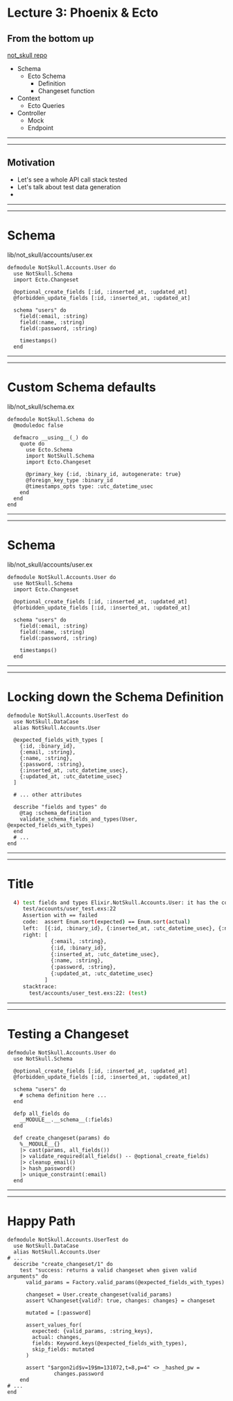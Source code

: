 # Lecture 3: Phoenix & Ecto

## From the bottom up

[not_skull repo](https://github.com/idlehands/not_skull)

* Schema
  * Ecto Schema
    * Definition
    * Changeset function
* Context
  * Ecto Queries
* Controller
  * Mock
  * Endpoint
<!--

The anatomy of a test ...

-->

---
---
## Motivation

* Let's see a whole API call stack tested
* Let's talk about test data generation
* 

<!--

The anatomy of a test ...

-->

---
---
# Schema
lib/not_skull/accounts/user.ex

```elixir{|1|2|8-14|}
defmodule NotSkull.Accounts.User do
  use NotSkull.Schema
  import Ecto.Changeset

  @optional_create_fields [:id, :inserted_at, :updated_at]
  @forbidden_update_fields [:id, :inserted_at, :updated_at]

  schema "users" do
    field(:email, :string)
    field(:name, :string)
    field(:password, :string)

    timestamps()
  end
```

<!--

The anatomy of a test ...

-->
---
---
# Custom Schema defaults
lib/not_skull/schema.ex

```elixir{|4|10-12}
defmodule NotSkull.Schema do
  @moduledoc false

  defmacro __using__(_) do
    quote do
      use Ecto.Schema
      import NotSkull.Schema
      import Ecto.Changeset

      @primary_key {:id, :binary_id, autogenerate: true}
      @foreign_key_type :binary_id
      @timestamps_opts type: :utc_datetime_usec
    end
  end
end
```

<!--

The anatomy of a test ...

-->

---
---
# Schema
lib/not_skull/accounts/user.ex

```elixir{8-14}
defmodule NotSkull.Accounts.User do
  use NotSkull.Schema
  import Ecto.Changeset

  @optional_create_fields [:id, :inserted_at, :updated_at]
  @forbidden_update_fields [:id, :inserted_at, :updated_at]

  schema "users" do
    field(:email, :string)
    field(:name, :string)
    field(:password, :string)

    timestamps()
  end
```

<!--

The anatomy of a test ...

-->

---
---
# Locking down the Schema Definition

```elixir{|2|5-12|16-19}
defmodule NotSkull.Accounts.UserTest do
  use NotSkull.DataCase
  alias NotSkull.Accounts.User

  @expected_fields_with_types [
    {:id, :binary_id},
    {:email, :string},
    {:name, :string},
    {:password, :string},
    {:inserted_at, :utc_datetime_usec},
    {:updated_at, :utc_datetime_usec}
  ]

  # ... other attributes

  describe "fields and types" do
    @tag :schema_definition
    validate_schema_fields_and_types(User, @expected_fields_with_types)
  end
  # ...
end
```

<!--
speaker notes:
-->
---
---
# Title

```bash
  4) test fields and types Elixir.NotSkull.Accounts.User: it has the correct fields and types (NotSkull.Accounts.UserTest)
     test/accounts/user_test.exs:22
     Assertion with == failed
     code:  assert Enum.sort(expected) == Enum.sort(actual)
     left:  [{:id, :binary_id}, {:inserted_at, :utc_datetime_usec}, {:name, :string}, {:password, :string}, {:updated_at, :utc_datetime_usec}]
     right: [
              {:email, :string},
              {:id, :binary_id},
              {:inserted_at, :utc_datetime_usec},
              {:name, :string},
              {:password, :string},
              {:updated_at, :utc_datetime_usec}
            ]
     stacktrace:
       test/accounts/user_test.exs:22: (test)
```

<!--
speaker notes:
but with color, assuming 'Nix system
-->
---
---
# Testing a Changeset

```elixir{|4|11-13|17|18|19|20|21|}
defmodule NotSkull.Accounts.User do
  use NotSkull.Schema

  @optional_create_fields [:id, :inserted_at, :updated_at]
  @forbidden_update_fields [:id, :inserted_at, :updated_at]

  schema "users" do
    # schema definition here ...
  end

  defp all_fields do
    __MODULE__.__schema__(:fields)
  end

  def create_changeset(params) do
    %__MODULE__{}
    |> cast(params, all_fields())
    |> validate_required(all_fields() -- @optional_create_fields)
    |> cleanup_email()
    |> hash_password()
    |> unique_constraint(:email)
  end
```

<!--
speaker notes:
The schema can use it's own definition dynamically because it is locked down by the test we looked at.
-->
---
---
# Happy Path

```elixir{|}
defmodule NotSkull.Accounts.UserTest do
  use NotSkull.DataCase
  alias NotSkull.Accounts.User
# ...
  describe "create_changeset/1" do
    test "success: returns a valid changeset when given valid arguments" do
      valid_params = Factory.valid_params(@expected_fields_with_types)

      changeset = User.create_changeset(valid_params)
      assert %Changeset{valid?: true, changes: changes} = changeset

      mutated = [:password]

      assert_values_for(
        expected: {valid_params, :string_keys},
        actual: changes,
        fields: Keyword.keys(@expected_fields_with_types),
        skip_fields: mutated
      )

      assert "$argon2id$v=19$m=131072,t=8,p=4" <> _hashed_pw =
               changes.password
    end
# ...
end
```

<!--
speaker notes:
-->
